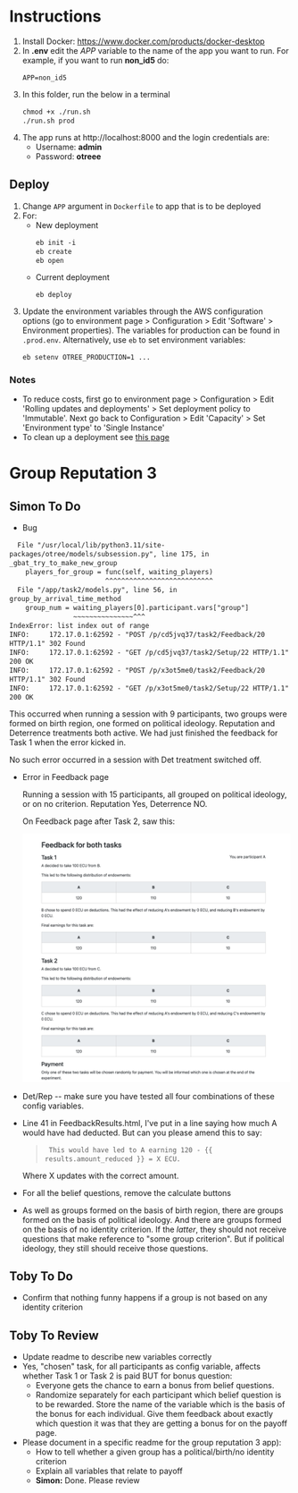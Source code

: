 # Instructions

1. Install Docker: https://www.docker.com/products/docker-desktop
2. In **.env** edit the *APP* variable to the name of the app you want to run.
   For example, if you want to run **non_id5** do:
   ```
   APP=non_id5
   ```
3. In this folder, run the below in a terminal
   ```
   chmod +x ./run.sh
   ./run.sh prod
   ```
4. The app runs at http://localhost:8000 and the login credentials are:
	- Username: **admin**
	- Password: **otreee**

## Deploy

1. Change `APP` argument in `Dockerfile` to app that is to be deployed
2. For:
   - New deployment
     ```
     eb init -i
     eb create
     eb open
     ```
   - Current deployment
     ```
     eb deploy
     ```
3. Update the environment variables through the AWS configuration options
   (go to environment page > Configuration > Edit 'Software' > Environment
   properties). The variables for production can be found in `.prod.env`.
   Alternatively, use `eb` to set environment variables:
   ```
   eb setenv OTREE_PRODUCTION=1 ...
   ```

### Notes

- To reduce costs, first go to environment page > Configuration > Edit
  'Rolling updates and deployments' > Set deployment policy to 'Immutable'.
  Next go back to Configuration > Edit 'Capacity' > Set 'Environment type'
  to 'Single Instance'
- To clean up a deployment see [this page](https://docs.aws.amazon.com/elasticbeanstalk/latest/dg/GettingStarted.Cleanup.html)

# Group Reputation 3

## Simon To Do

- Bug

````
  File "/usr/local/lib/python3.11/site-packages/otree/models/subsession.py", line 175, in _gbat_try_to_make_new_group
    players_for_group = func(self, waiting_players)
                        ^^^^^^^^^^^^^^^^^^^^^^^^^^^
  File "/app/task2/models.py", line 56, in group_by_arrival_time_method
    group_num = waiting_players[0].participant.vars["group"]
                ~~~~~~~~~~~~~~~^^^
IndexError: list index out of range
INFO:     172.17.0.1:62592 - "POST /p/cd5jvq37/task2/Feedback/20 HTTP/1.1" 302 Found
INFO:     172.17.0.1:62592 - "GET /p/cd5jvq37/task2/Setup/22 HTTP/1.1" 200 OK
INFO:     172.17.0.1:62592 - "POST /p/x3ot5me0/task2/Feedback/20 HTTP/1.1" 302 Found
INFO:     172.17.0.1:62592 - "GET /p/x3ot5me0/task2/Setup/22 HTTP/1.1" 200 OK
````
This occurred when running a session with 9 participants, two groups were formed on birth region, one formed on political ideology. Reputation and Deterrence treatments both active. We had just finished the feedback for Task 1 when the error kicked in.

No such error occurred in a session with Det treatment switched off.

- Error in Feedback page

	Running a session with 15 participants, all grouped on political ideology, or on no criterion. Reputation Yes, Deterrence NO.

	On Feedback page after Task 2, saw this:

	![Observe that in summary of Task 1, it is showing the payoffs that are relevant to Task 2. This appeared to happen for every participant.](bug_feedback.png)

- Det/Rep -- make sure you have tested all four combinations of these config variables.
- Line 41 in FeedbackResults.html, I've put in a line saying how much A would have had deducted. But can you please amend this to say:

	> 	   This would have led to A earning 120 - {{ results.amount_reduced }} = X ECU.

	Where X updates with the correct amount.

- For all the belief questions, remove the calculate buttons
- As well as groups formed on the basis of birth region, there are groups
  formed on the basis of political ideology. And there are groups formed on
  the basis of no identity criterion. If the *latter*, they should not receive
  questions that make reference to "some group criterion". But if political ideology, they still should receive those questions.

## Toby To Do

- Confirm that nothing funny happens if a group is not based on any identity
  criterion

## Toby To Review

- Update readme to describe new variables correctly
- Yes, "chosen" task, for all participants as config variable, affects whether
  Task 1 or Task 2 is paid BUT for bonus question: 
  - Everyone gets the chance to earn a bonus from belief questions.
  - Randomize separately for each participant which belief question is to be
    rewarded. Store the name of the variable which is the basis of the bonus
    for each individual. Give them feedback about exactly which question it was
    that they are getting a bonus for on the payoff page.
- Please document in a specific readme for the group reputation 3 app):
	- How to tell whether a given group has a political/birth/no identity
    criterion
	- Explain all variables that relate to payoff
	- **Simon:** Done. Please review
